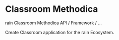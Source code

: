 # Classroom Methodica
rain Classroom Methodica API / Framework / ...

Create Classroom application for the rain Ecosystem.
